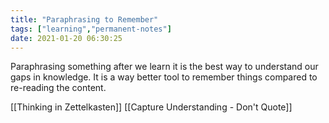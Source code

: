 ```yaml
---
title: "Paraphrasing to Remember"
tags: ["learning","permanent-notes"]
date: 2021-01-20 06:30:25
---
```


Paraphrasing something after we learn it is the best way to understand our gaps in knowledge. It is a way better tool to remember things compared to re-reading the content.

[[Thinking in Zettelkasten]]
[[Capture Understanding - Don't Quote]]
